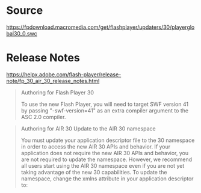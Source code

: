 Source
======

https://fpdownload.macromedia.com/get/flashplayer/updaters/30/playerglobal30_0.swc

Release Notes
=============

https://helpx.adobe.com/flash-player/release-note/fp_30_air_30_release_notes.html

> Authoring for Flash Player 30
>
> To use the new Flash Player, you will need to target SWF version 41 by passing "-swf-version=41" as an extra compiler argument to the ASC 2.0 compiler.

> Authoring for AIR 30 Update to the AIR 30 namespace
>
> You must update your application descriptor file to the 30 namespace in order to access the new AIR 30 APIs and behavior. If your application does not require the new AIR 30 APIs and behavior, you are not required to update the namespace. However, we recommend all users start using the AIR 30 namespace even if you are not yet taking advantage of the new 30 capabilities. To update the namespace, change the xmlns attribute in your application descriptor to: <application xmlns="http://ns.adobe.com/air/application/30.0">
